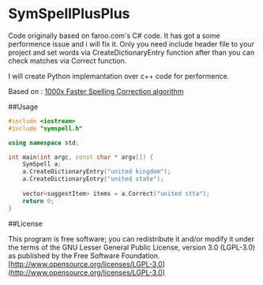 # SymSpellPlusPlus

Code originally based on faroo.com's C# code. It has got a some performence issue and i will fix it.
Only you need include header file to your project and set words via CreateDictionaryEntry function after than you can check matches via Correct function.

I will create Python implemantation over c++ code for performence.<br>

Based on : [1000x Faster Spelling Correction algorithm](http://blog.faroo.com/2012/06/07/improved-edit-distance-based-spelling-correction/)<br>



##Usage
```c++
#include <iostream>
#include "symspell.h"

using namespace std;

int main(int argc, const char * argv[]) {
    SymSpell a;
    a.CreateDictionaryEntry("united kingdom");
    a.CreateDictionaryEntry("united state");
    
    vector<suggestItem> items = a.Correct("united stta");
    return 0;
}
```

##License

This program is free software; you can redistribute it and/or modify
it under the terms of the GNU Lesser General Public License, 
version 3.0 (LGPL-3.0) as published by the Free Software Foundation.
[http://www.opensource.org/licenses/LGPL-3.0](http://www.opensource.org/licenses/LGPL-3.0)
